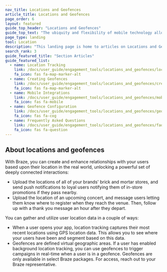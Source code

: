 ```yaml
---
nav_title: Locations and Geofences
article_title: Locations and Geofences
page_order: 6
layout: featured
guide_top_header: "Locations and Geofences"
guide_top_text: "The ubiquity and flexibility of mobile technology allows marketers, product managers, and growth teams to reach their users everywhere, blurring the lines between digital and real-world experiences. Refer to the articles in this section to learn more about location tracking, creating geofences, mobile integrations, and more. <br><br>**Geofences are only available in select Braze packages. Reach out to your Braze customer success manager to get started.**"
page_type: landing
tool: Location
description: "This landing page is home to articles on Locations and Geofences. Here you can find resources on location tracking, creating geofences, mobile integrations, and more."
search_rank: 3
guide_featured_title: "Section Articles"
guide_featured_list:
  - name: Location Tracking
    link: /docs/user_guide/engagement_tools/locations_and_geofences/location_tracking
    fa_icon: fas fa-map-marker-alt
  - name: Creating Geofences
    link: /docs/user_guide/engagement_tools/locations_and_geofences/creating_geofences/
    fa_icon: fas fa-map-marker-alt
  - name: Mobile Integrations
    link: /docs/user_guide/engagement_tools/locations_and_geofences/mobile_integrations/
    fa_icon: fas fa-mobile
  - name: Geofence Configuration
    link: /docs/user_guide/engagement_tools/locations_and_geofences/geofence_configuration/
    fa_icon: fas fa-cog
  - name: Frequently Asked Questions
    link: /docs/user_guide/engagement_tools/locations_and_geofences/faqs/
    fa_icon: fas fa-question
---
```


## About locations and geofences

With Braze, you can create and enhance relationships with your users based upon their location in the real world, unlocking a powerful set of deeply connected interactions:

- Upload the locations of all of your brands' brick and mortar stores, and send push notifications to loyal users notifying them of in-store promotions if they pass nearby. 
- Upload the location of an upcoming concert, and message users letting them know where to register when they reach the venue. Then, follow up with a thank you message an hour after they depart.

You can gather and utilize user location data in a couple of ways:

- When a user opens your app, location tracking captures their most recent locations using GPS location data. This allows you to see where your users have been and segment based on this data.
- Geofences are defined virtual geographic areas. If a user has enabled background location tracking, you can use geofences to trigger campaigns in real-time when a user is in a geofence. Geofences are only available in select Braze packages. For access, reach out to your Braze representative.
<br><br><br>